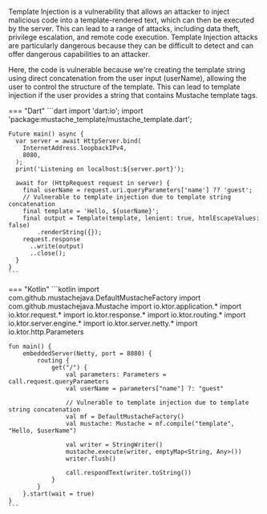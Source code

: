 Template Injection is a vulnerability that allows an attacker to inject malicious code into a template-rendered text, which can then be executed by the server. This can lead to a range of attacks, including data theft, privilege escalation, and remote code execution. Template Injection attacks are particularly dangerous because they can be difficult to detect and can offer dangerous capabilities to an attacker.


Here, the code is vulnerable because we're creating the template string using direct concatenation from the user input (userName), allowing the user to control the structure of the template. This can lead to template injection if the user provides a string that contains Mustache template tags.

=== "Dart"
	```dart
	import 'dart:io';
	import 'package:mustache_template/mustache_template.dart';
	
	Future main() async {
	  var server = await HttpServer.bind(
	    InternetAddress.loopbackIPv4,
	    8080,
	  );
	  print('Listening on localhost:${server.port}');
	
	  await for (HttpRequest request in server) {
	    final userName = request.uri.queryParameters['name'] ?? 'guest';
	    // Vulnerable to template injection due to template string concatenation
	    final template = 'Hello, ${userName}';
	    final output = Template(template, lenient: true, htmlEscapeValues: false)
	        .renderString({});
	    request.response
	      ..write(output)
	      ..close();
	  }
	}
	```


=== "Kotlin"
	```kotlin
	import com.github.mustachejava.DefaultMustacheFactory
	import com.github.mustachejava.Mustache
	import io.ktor.application.*
	import io.ktor.request.*
	import io.ktor.response.*
	import io.ktor.routing.*
	import io.ktor.server.engine.*
	import io.ktor.server.netty.*
	import io.ktor.http.Parameters
	
	fun main() {
	    embeddedServer(Netty, port = 8080) {
	        routing {
	            get("/") {
	                val parameters: Parameters = call.request.queryParameters
	                val userName = parameters["name"] ?: "guest"
	
	                // Vulnerable to template injection due to template string concatenation
	                val mf = DefaultMustacheFactory()
	                val mustache: Mustache = mf.compile("template", "Hello, $userName")
	                
	                val writer = StringWriter()
	                mustache.execute(writer, emptyMap<String, Any>())
	                writer.flush()
	
	                call.respondText(writer.toString())
	            }
	        }
	    }.start(wait = true)
	}
	```

